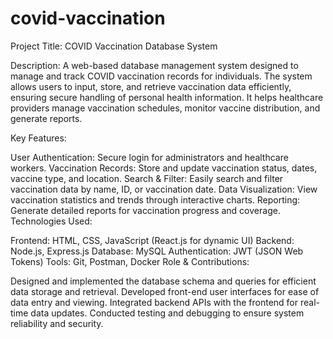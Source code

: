 # covid-vaccination
Project Title: COVID Vaccination Database System

Description:
A web-based database management system designed to manage and track COVID vaccination records for individuals. The system allows users to input, store, and retrieve vaccination data efficiently, ensuring secure handling of personal health information. It helps healthcare providers manage vaccination schedules, monitor vaccine distribution, and generate reports.

Key Features:

User Authentication: Secure login for administrators and healthcare workers.
Vaccination Records: Store and update vaccination status, dates, vaccine type, and location.
Search & Filter: Easily search and filter vaccination data by name, ID, or vaccination date.
Data Visualization: View vaccination statistics and trends through interactive charts.
Reporting: Generate detailed reports for vaccination progress and coverage.
Technologies Used:

Frontend: HTML, CSS, JavaScript (React.js for dynamic UI)
Backend: Node.js, Express.js
Database: MySQL
Authentication: JWT (JSON Web Tokens)
Tools: Git, Postman, Docker
Role & Contributions:

Designed and implemented the database schema and queries for efficient data storage and retrieval.
Developed front-end user interfaces for ease of data entry and viewing.
Integrated backend APIs with the frontend for real-time data updates.
Conducted testing and debugging to ensure system reliability and security.
